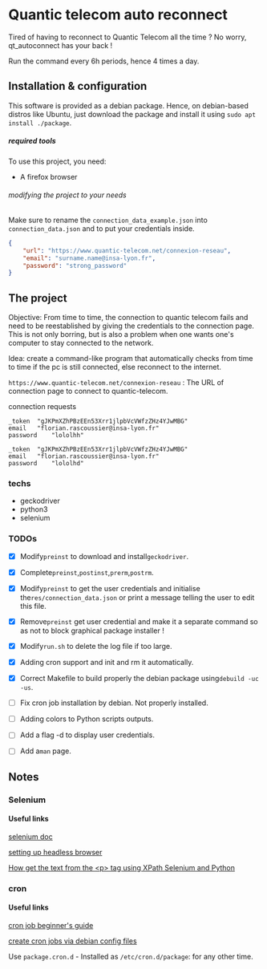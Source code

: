 # Quantic telecom auto reconnect

Tired of having to reconnect to Quantic Telecom all the time ? No worry, qt_autoconnect has your back !

Run the command every 6h periods, hence 4 times a day.

## Installation & configuration

This software is provided as a debian package. Hence, on debian-based distros like Ubuntu, just download the package and install it using `sudo apt install ./package`.

##### required tools

To use this project, you need:

* A firefox browser

###### modifying the project to your needs

Make sure to rename the `connection_data_example.json` into `connection_data.json` and to put your credentials inside.

```json
{
    "url": "https://www.quantic-telecom.net/connexion-reseau",
    "email": "surname.name@insa-lyon.fr",
    "password": "strong_password"
}
```

## The project

Objective: From time to time, the connection to quantic telecom fails and need to be reestablished by giving the credentials to the connection page. This is not only borring, but is also a problem when one wants one's computer to stay connected to the network.

Idea: create a command-like program that automatically checks from time to time if the pc is still connected, else reconnect to the internet.

`https://www.quantic-telecom.net/connexion-reseau` : The URL of connection page to connect to quantic-telecom.

connection requests

```
_token	"gJKPmXZhPBzEEn53Xrr1jlpbVcVWfzZHz4YJwMBG"
email	"florian.rascoussier@insa-lyon.fr"
password	"lololhh"

_token	"gJKPmXZhPBzEEn53Xrr1jlpbVcVWfzZHz4YJwMBG"
email	"florian.rascoussier@insa-lyon.fr"
password	"lololhd"
```

### techs

* geckodriver
* python3
* selenium


### TODOs

* [X] Modify`preinst` to download and install`geckodriver`.
* [X] Complete`preinst`,`postinst`,`prerm`,`postrm`.
* [X] Modify`preinst` to get the user credentials and initialise the`res/connection_data.json` or print a message telling the user to edit this file.
* [X] Remove`preinst` get user credential and make it a separate command so as not to block graphical package installer !
* [X] Modify`run.sh` to delete the log file if too large.
* [X] Adding cron support and init and rm it automatically.
* [X] Correct Makefile to build properly the debian package using`debuild -uc -us`.
* [ ] Fix cron job installation by debian. Not properly installed.
* [ ] Adding colors to Python scripts outputs.
* [ ] Add a flag -d to display user credentials.
* [ ] Add a`man` page.


## Notes

### Selenium

#### Useful links

[selenium doc](https://www.selenium.dev/documentation/en/getting_started/)

[setting up headless browser](https://pythonbasics.org/selenium-firefox-headless/)

[How get the text from the &lt;p&gt; tag using XPath Selenium and Python](https://stackoverflow.com/questions/62925043/how-get-the-text-from-the-p-tag-using-xpath-selenium-and-python)

### cron

#### Useful links

[cron job beginner&#39;s guide](https://ostechnix.com/a-beginners-guide-to-cron-jobs/)

[create cron jobs via debian config files](https://www.debian.org/doc/manuals/maint-guide/dother.en.html)

Use `package.cron.d` - Installed as `/etc/cron.d/package`: for any other time.
